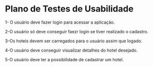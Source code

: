 # Plano de Testes de Usabilidade

1- O usuário deve fazer login para acessar a aplicação.

2-O usuário só deve conseguir faezr login se tiver realizado o cadastro.

3-Os hoteis devem ser carregados para o usuário assim que logado.

4-O usuário deve conseguir visualizar detalhes do hotel desejado.

5-O usuário deve ter a possibilidade de cadastrar um hotel.
